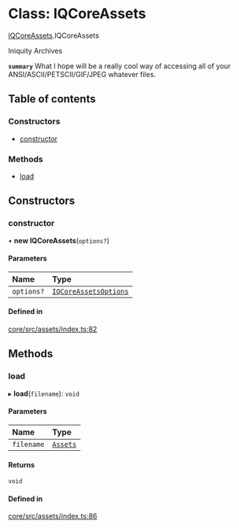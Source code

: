 # Class: IQCoreAssets

[IQCoreAssets](../modules/IQCoreAssets.md).IQCoreAssets

Iniquity Archives

**`summary`** What I hope will be a really cool way of accessing all of your ANSI/ASCII/PETSCII/GIF/JPEG whatever files.

## Table of contents

### Constructors

- [constructor](IQCoreAssets.IQCoreAssets-1.md#constructor)

### Methods

- [load](IQCoreAssets.IQCoreAssets-1.md#load)

## Constructors

### constructor

• **new IQCoreAssets**(`options?`)

#### Parameters

| Name | Type |
| :------ | :------ |
| `options?` | [`IQCoreAssetsOptions`](../interfaces/IQCoreAssets.IQCoreAssetsOptions.md) |

#### Defined in

[core/src/assets/index.ts:82](https://github.com/iniquitybbs/iniquity/blob/d7c93a1/packages/core/src/assets/index.ts#L82)

## Methods

### load

▸ **load**(`filename`): `void`

#### Parameters

| Name | Type |
| :------ | :------ |
| `filename` | [`Assets`](../enums/IQCoreAssets.Assets.md) |

#### Returns

`void`

#### Defined in

[core/src/assets/index.ts:86](https://github.com/iniquitybbs/iniquity/blob/d7c93a1/packages/core/src/assets/index.ts#L86)
